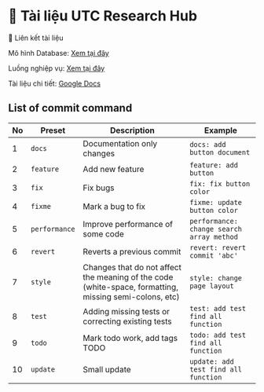 # 📌 Tài liệu UTC Research Hub

<p align="start">

🔗 Liên kết tài liệu

Mô hình Database: <a href="https://dbdiagram.io/d/utc-researchHub-67b8617c263d6cf9a0fd1194" target="blank">Xem tại đây</a>

Luồng nghiệp vụ: <a href="https://lucid.app/lucidchart/eab150fd-8c7c-44c7-9295-d1a0ffda0567/edit?invitationId=inv_dcb80342-eff4-4871-bff1-a216a98a1bcc&page=s3TRBo1xwdz4#" target="blank">Xem tại đây</a>

Tài liệu chi tiết: <a href="https://docs.google.com/document/d/1bQ0rWE2UWlkNvAOBxTDsI_eB6tWtGsMw1x09PDcz90M/edit?tab=t.0" target="blank">Google Docs</a>

</p>

## List of commit command
| No  | Preset      | Description                                                                                           | Example                                 |
| --- | ----------- | ----------------------------------------------------------------------------------------------------- | --------------------------------------- |
| 1   | `docs`      | Documentation only changes                                                                            | `docs: add button document`             |
| 2   | `feature`   | Add new feature                                                                                       | `feature: add button`                   |
| 3   | `fix`       | Fix bugs                                                                                              | `fix: fix button color`                 |
| 4   | `fixme`     | Mark a bug to fix                                                                                     | `fixme: update button color`            |
| 5   | `performance`| Improve performance of some code                                                                     | `performance: change search array method`|
| 6   | `revert`    | Reverts a previous commit                                                                             | `revert: revert commit 'abc'`           |
| 7   | `style`     | Changes that do not affect the meaning of the code (white-space, formatting, missing semi-colons, etc) | `style: change page layout`             |
| 8   | `test`      | Adding missing tests or correcting existing tests                                                     | `test: add test find all function`      |
| 9   | `todo`      | Mark todo work, add tags TODO                                                                         | `todo: add test find all function`      |
| 10  | `update`    | Small update                                                                                          | `update: add test find all function`    |

